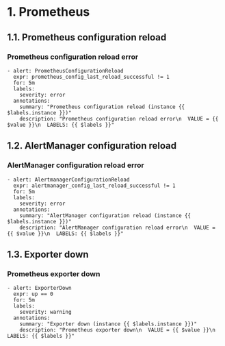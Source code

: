 # 1. Prometheus

## 1.1. Prometheus configuration reload

###  Prometheus configuration reload error

```
- alert: PrometheusConfigurationReload
  expr: prometheus_config_last_reload_successful != 1
  for: 5m
  labels:
    severity: error
  annotations:
    summary: "Prometheus configuration reload (instance {{ $labels.instance }})"
    description: "Prometheus configuration reload error\n  VALUE = {{ $value }}\n  LABELS: {{ $labels }}"

```


## 1.2. AlertManager configuration reload

###  AlertManager configuration reload error

```
- alert: AlertmanagerConfigurationReload
  expr: alertmanager_config_last_reload_successful != 1
  for: 5m
  labels:
    severity: error
  annotations:
    summary: "AlertManager configuration reload (instance {{ $labels.instance }})"
    description: "AlertManager configuration reload error\n  VALUE = {{ $value }}\n  LABELS: {{ $labels }}"
```


## 1.3. Exporter down

### Prometheus exporter down

```
- alert: ExporterDown
  expr: up == 0
  for: 5m
  labels:
    severity: warning
  annotations:
    summary: "Exporter down (instance {{ $labels.instance }})"
    description: "Prometheus exporter down\n  VALUE = {{ $value }}\n  LABELS: {{ $labels }}"
```

